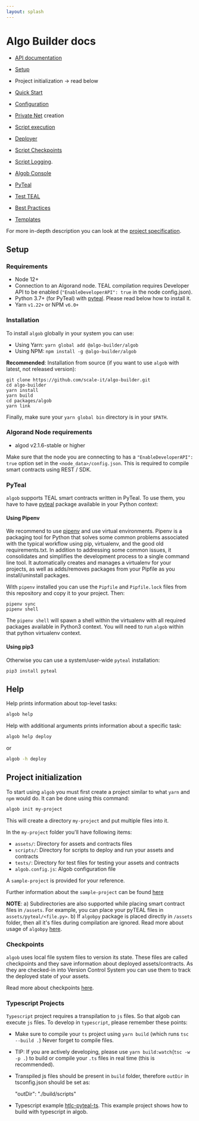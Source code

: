 ```yaml
---
layout: splash
---
```


# Algo Builder docs

+ [API documentation](https://scale-it.github.io/algo-builder/api/algob/index.html)

+ [Setup](#setup)
+ Project initialization → read below
+ [Quick Start](https://github.com/scale-it/algo-builder#quick-start)
+ [Configuration](./algob-config.md)
+ [Private Net](https://github.com/scale-it/algo-builder/tree/master/infrastructure/README.md) creation
+ [Script execution](./user-script-execution.md)
+ [Deployer](./deployer.md)
+ [Script Checkpoints](./execution-checkpoints.md)
+ [Script Logging](./logs.md).
+ [Algob Console](./algob-console.md)
+ [PyTeal](./py-teal.md)
+ [Test TEAL](./testing-teal.md)
+ [Best Practices](./best-practices.md)
+ [Templates](./templates.md)

For more in-depth description you can look at the [project specification](https://paper.dropbox.com/published/Algorand-builder-specs--A6Fraxi5VtKhHYbWkTjHfgWyBw-c4ycJtlcmEaRIbptAPqNYS6).


## Setup

### Requirements

+ Node 12+
+ Connection to an Algorand node. TEAL compilation requires Developer API to be enabled (`"EnableDeveloperAPI": true` in the node config.json).
+ Python 3.7+ (for PyTeal) with [pyteal](https://pypi.org/project/pyteal). Please read below how to install it.
+ Yarn `v1.22+` or NPM `v6.0+`

### Installation

To install `algob` globally in your system you can use:

+ Using Yarn: `yarn global add @algo-builder/algob`
+ Using NPM: `npm install -g @algo-builder/algob`


**Recommended**: Installation from source (if you want to use `algob` with latest, not released version):

```
git clone https://github.com/scale-it/algo-builder.git
cd algo-builder
yarn install
yarn build
cd packages/algob
yarn link
```
Finally, make sure your `yarn global bin` directory is in your `$PATH`.



### Algorand Node requirements

+ algod v2.1.6-stable or higher

Make sure that the node you are connecting to has a `"EnableDeveloperAPI": true` option set in the `<node_data>/config.json`. This is required to compile smart contracts using REST / SDK.


### PyTeal

`algob` supports TEAL smart contracts written in PyTeal. To use them, you have to have [pyteal](https://pypi.org/project/pyteal/) package available in your Python context:

#### Using Pipenv

We recommend to use [pipenv](https://pipenv.pypa.io) and use virtual environments. Pipenv is a packaging tool for Python that solves some common problems associated with the typical workflow using pip, virtualenv, and the good old requirements.txt. In addition to addressing some common issues, it consolidates and simplifies the development process to a single command line tool. It automatically creates and manages a virtualenv for your projects, as well as adds/removes packages from your Pipfile as you install/uninstall packages.

With `pipenv` installed you can use the `Pipfile` and `Pipfile.lock` files from this repository and copy it to your project. Then:

    pipenv sync
    pipenv shell

The `pipenv shell` will spawn a shell within the virtualenv with all required packages available in Python3 context. You will need to run `algob` within that python virtualenv context.

#### Using pip3

Otherwise you can use a system/user-wide `pyteal` installation:

    pip3 install pyteal


## Help

Help prints information about top-level tasks:
```bash
algob help
```
Help with additional arguments prints information about a specific task:
```bash
algob help deploy
```
or
```bash
algob -h deploy
```


## Project initialization
To start using `algob` you must first create a project similar to what `yarn` and `npm` would do.
It can be done using this command:
```bash
algob init my-project
```
This will create a directory `my-project` and put multiple files into it.

In the `my-project` folder you'll have following items:
* `assets/`: Directory for assets and contracts files
* `scripts/`: Directory for scripts to deploy and run your assets and contracts
* `tests/`: Directory for test files for testing your assets and contracts
* `algob.config.js`: Algob configuration file

A `sample-project` is provided for your reference.

Further information about the `sample-project` can be found [here](https://github.com/scale-it/algo-builder/blob/master/packages/algob/sample-project/README.md)

**NOTE**:
a) Subdirectories are also supported while placing smart contract files in `/assets`. For example, you can place your pyTEAL files in `assets/pyteal/<file.py>`.
b) If `algobpy` package is placed directly in `/assets` folder, then all it's files during compilation are ignored. Read more about usage of `algobpy` [here](https://github.com/scale-it/algo-builder/blob/master/docs/guide/py-teal.md#external-parameters-support).

### Checkpoints

`algob` uses local file system files to version its state.
These files are called checkpoints and they save information about deployed assets/contracts.
As they are checked-in into Version Control System you can use them to track the deployed state of your assets.

Read more about checkpoints [here](./execution-checkpoints.md).

### Typescript Projects

`Typescript` project requires a transpilation to `js` files. So that algob can execute `js` files.
To develop in `typescript`, please remember these points:

- Make sure to compile your `ts` project using `yarn build` (which runs `tsc --build .`) Never forget to compile files.
- TIP: If you are actively developing, please use `yarn build:watch`(`tsc -w -p .`) to build or compile your `.ts` files in real time (this is recommended).
- Transpiled js files should be present in `build` folder, therefore `outDir` in tsconfig.json should be set as:

    "outDir": "./build/scripts"
- Typescript example [htlc-pyteal-ts](https://github.com/scale-it/algo-builder/tree/master/examples/htlc-pyteal-ts). This example project shows how to build with typescript in algob.
